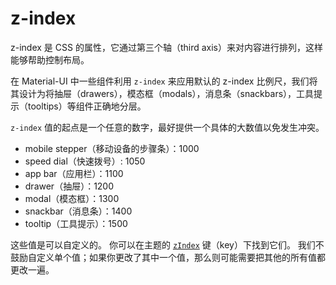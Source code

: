 # z-index

<p class="description">z-index 是 CSS 的属性，它通过第三个轴（third axis）来对内容进行排列，这样能够帮助控制布局。</p>

在 Material-UI 中一些组件利用 `z-index` 来应用默认的 z-index 比例尺，我们将其设计为将抽屉（drawers），模态框（modals），消息条（snackbars），工具提示（tooltips）等组件正确地分层。

`z-index` 值的起点是一个任意的数字，最好提供一个具体的大数值以免发生冲突。

- mobile stepper（移动设备的步骤条）：1000
- speed dial（快速拨号）: 1050
- app bar（应用栏）：1100
- drawer（抽屉）：1200
- modal（模态框）：1300
- snackbar（消息条）：1400
- tooltip（工具提示）：1500

这些值是可以自定义的。 你可以在主题的 [`zIndex`](/customization/default-theme/?expand-path=$.zIndex) 键（key）下找到它们。 我们不鼓励自定义单个值；如果你更改了其中一个值，那么则可能需要把其他的所有值都更改一遍。
